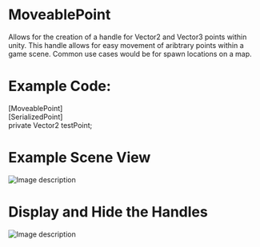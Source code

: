 # MoveablePoint
Allows for the creation of a handle for Vector2 and Vector3 points within unity. This handle allows for easy movement of aribtrary points within a game scene. Common use cases would be for spawn locations on a map.

# Example Code:
[MoveablePoint]<br/>
[SerializedPoint]<br/>
private Vector2 testPoint;<br/>


# Example Scene View 
![Image description](https://scontent.ffar1-1.fna.fbcdn.net/v/t1.0-9/52323650_352182208843234_2175881460660043776_o.png?_nc_cat=101&_nc_ht=scontent.ffar1-1.fna&oh=45c49b61faca18b47830752c984436fb&oe=5CF205D4)

# Display and Hide the Handles

![Image description](https://scontent.ffar1-1.fna.fbcdn.net/v/t1.0-9/52181504_352182198843235_9064488294493978624_n.png?_nc_cat=102&_nc_ht=scontent.ffar1-1.fna&oh=129e6ed35145c96463d018e2fa7249f6&oe=5CF92C07)
